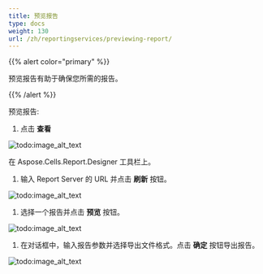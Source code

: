 ```yaml
---
title: 预览报告
type: docs
weight: 130
url: /zh/reportingservices/previewing-report/
---
```


{{% alert color="primary" %}} 

预览报告有助于确保您所需的报告。

{{% /alert %}} 

预览报告:

1. 点击 **查看** 

![todo:image_alt_text](previewing-report_1.png)

在 Aspose.Cells.Report.Designer 工具栏上。

1. 输入 Report Server 的 URL 并点击 **刷新** 按钮。

![todo:image_alt_text](previewing-report_2.png)




1. 选择一个报告并点击 **预览** 按钮。 

![todo:image_alt_text](previewing-report_3.png)

1. 在对话框中，输入报告参数并选择导出文件格式。点击 **确定** 按钮导出报告。

![todo:image_alt_text](previewing-report_4.png)
